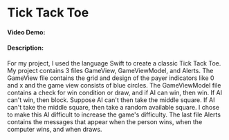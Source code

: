 # Tick Tack Toe
#### Video Demo:  <URL HERE>
#### Description:
For my project, I used the language Swift to create a classic Tick Tack Toe. My project contains 3 files GameView, GameViewModel, and Alerts. The GameView file contains the grid and design of the payer indicators like 0 and x and the game view consists of blue circles. The GameViewModel file contains a check for win condition or draw, and if AI can win, then win. If AI can't win, then block. Suppose AI can't then take the middle square. If AI can't take the middle square, then take a random available square. I chose to make this AI difficult to increase the game's difficulty. The last file Alerts contains the messages that appear when the person wins, when the computer wins, and when draws.




